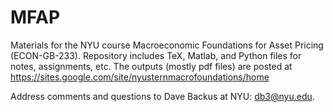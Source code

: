MFAP
====

Materials for the NYU course Macroeconomic Foundations for Asset Pricing (ECON-GB-233).   Repository includes TeX, Matlab, and Python files for notes, assignments, etc.  The outputs (mostly pdf files) are posted at  https://sites.google.com/site/nyusternmacrofoundations/home

Address comments and questions to Dave Backus at NYU:  db3@nyu.edu. 
